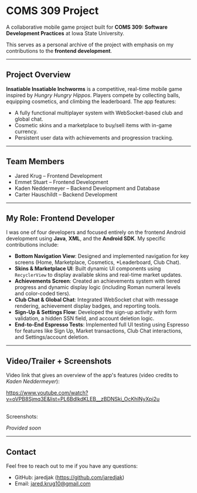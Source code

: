 # COMS 309 Project

A collaborative mobile game project built for **COMS 309: Software Development Practices** at Iowa State University.

This serves as a personal archive of the project with emphasis on my contributions to the **frontend development**.

---

## Project Overview

**Insatiable Insatiable Inchworms** is a competitive, real-time mobile game inspired by *Hungry Hungry Hippos*. Players compete by collecting balls, equipping cosmetics, and climbing the leaderboard. The app features:

- A fully functional multiplayer system with WebSocket-based club and global chat.
- Cosmetic skins and a marketplace to buy/sell items with in-game currency.
- Persistent user data with achievements and progression tracking.

---

## Team Members

- Jared Krug – Frontend Development
- Emmet Stuart – Frontend Development
- Kaden Neddermeyer – Backend Development and Database
- Carter Hauschildt – Backend Development

---

## My Role: Frontend Developer

I was one of four developers and focused entirely on the frontend Android development using **Java**, **XML**, and the **Android SDK**. My specific contributions include:

- **Bottom Navigation View**: Designed and implemented navigation for key screens (Home, Marketplace, Cosmetics, *Leaderboard, Club Chat).
- **Skins & Marketplace UI**: Built dynamic UI components using `RecyclerView` to display available skins and real-time market updates.
- **Achievements Screen**: Created an achievements system with tiered progress and dynamic display logic (including Roman numeral levels and color-coded tiers).
- **Club Chat & Global Chat**: Integrated WebSocket chat with message rendering, achievement display badges, and reporting tools.
- **Sign-Up & Settings Flow**: Developed the sign-up activity with form validation, a hidden SSN field, and account deletion logic.
- **End-to-End Espresso Tests**: Implemented full UI testing using Espresso for features like Sign Up, Market transactions, Club Chat interactions, and Settings/account deletion.

---

## Video/Trailer + Screenshots

Video link that gives an overview of the app's features (video credits to *Kaden Neddermeyer*):

https://www.youtube.com/watch?v=oVPB8Sjmq3E&list=PL6BdlkdKLEB__zBDNSki_OcKhINyXpi2u
<br><br>

Screenshots:

*Provided soon*

---

## Contact

Feel free to reach out to me if you have any questions:

- GitHub: jaredjak (https://github.com/jaredjak)
- Email: jared.krug10@gmail.com
